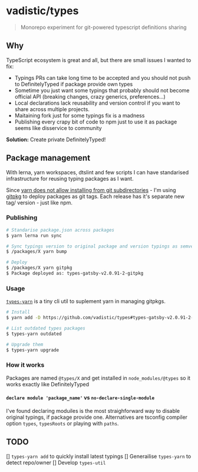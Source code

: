 # vadistic/types

> Monorepo experiment for git-powered typescript definitions sharing

## Why

TypeScript ecosystem is great and all, but there are small issues I wanted to fix:

- Typings PRs can take long time to be accepted and you should not push to DefinitelyTyped if package provide own types
- Sometime you just want some typings that probably should not become official API (breaking changes, crazy generics, preferences...)
- Local declarations lack reusability and version control if you want to share across multiple projects.
- Maitaining fork just for some typings fix is a madness
- Publishing every crapy bit of code to npm just to use it as package seems like disservice to community

**Solution:** Create private DefinitelyTyped!

## Package management

With lerna, yarn workspaces, dtslint and few scripts I can have standarised infrastructure for reusing typing packages as I want.

Since [yarn does not allow installing from git subdirectories](https://github.com/yarnpkg/yarn/issues/4725) - I'm using [gitpkg](https://github.com/ramasilveyra/gitpkg) to deploy packages as git tags. Each release has it's separate new tag/ version - just like npm.

### Publishing

```sh
# Standarise package.json across packages
$ yarn lerna run sync

# Sync typings version to original package and version typings as semver prereleases (package: ^1.2.3 => @types/package: 1.2.3-0)
$ /packages/X yarn bump

# Deploy
$ /packages/X yarn gitpkg
$ Package deployed as: types-gatsby-v2.0.91-2-gitpkg
```

### Usage

[`types-yarn`](https://github.com/vadistic/types/tree/master/packages/types-yarn#readme) is a tiny cli util to suplement yarn in managing gitpkgs.

```sh
# Install
$ yarn add -D https://github.com/vadistic/types#types-gatsby-v2.0.91-2-gitpkg

# List outdated types packages
$ types-yarn outdated

# Upgrade them
$ types-yarn upgrade
```

### How it works

Packages are named `@types/X` and get installed in `node_modules/@types` so it works exactly like DefinitelyTyped

#### `declare module 'package_name'` vs `no-declare-single-module`

I've found declaring moduiles is the most straighforward way to disable original typings, if package provide one. Alternatives are tsconfig compiler option `types`, `typesRoots` or playing with `paths`.

## TODO

[] `types-yarn add` to quickly install latest typings
[] Generailise `types-yarn` to detect repo/owner
[] Develop `types-util`
